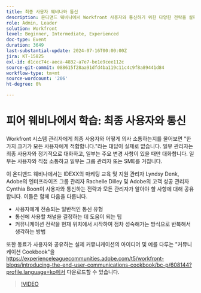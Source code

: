 ```yaml
---
title: 최종 사용자 웨비나와 통신
description: 온디맨드 웨비나에서 Workfront 사용자와 통신하기 위한 다양한 전략을 살펴보십시오. IDEXX, Adobe 및 Adobe Workfront 전문가로부터 효과적인 채널, 커뮤니케이션 유형 및 전략을 반복적으로 발전시키는 방법에 대해 알아보십시오.
role: Admin, Leader
solution: Workfront
level: Beginner, Intermediate, Experienced
doc-type: Event
duration: 3649
last-substantial-update: 2024-07-16T00:00:00Z
jira: KT-15825
exl-id: d1cec74c-aeca-4832-a7e7-be1e9cee112c
source-git-commit: 088615f28aa91dfd4ba119c11c4c9f8a89441d84
workflow-type: tm+mt
source-wordcount: '206'
ht-degree: 0%

---
```


# 피어 웨비나에서 학습: 최종 사용자와 통신

Workfront 시스템 관리자에게 최종 사용자와 어떻게 의사 소통하는지를 물어보면 &quot;한 가지 크기가 모든 사용자에게 적합합니다.&quot;라는 대답이 실제로 없습니다. 일부 관리자는 최종 사용자와 정기적으로 대화하고, 일부는 주요 변경 사항이 있을 때만 대화합니다. 일부는 사용자와 직접 소통하고 일부는 그룹 관리자 또는 SME를 거칩니다.

이 온디맨드 웨비나에서는 IDEXX의 마케팅 교육 및 지원 관리자 Lyndsy Denk, Adobe의 엔터프라이즈 그룹 관리자 Rachelle Dilley 및 Adobe의 고객 성공 관리자 Cynthia Boon이 사용자와 통신하는 전략과 모든 관리자가 알아야 할 사항에 대해 공유합니다. 이들은 함께 다음을 다룹니다.

* 사용자에게 전송되는 일반적인 통신 유형
* 통신에 사용할 채널을 결정하는 데 도움이 되는 팁
* 커뮤니케이션 전략을 현재 위치에서 시작하여 점차 성숙해가는 방식으로 반복해서 생각하는 방법

또한 동료가 사용자와 공유하는 실제 커뮤니케이션의 아이디어 및 예를 다루는 &quot;커뮤니케이션 Cookbook&quot;을 https://experienceleaguecommunities.adobe.com/t5/workfront-blogs/introducing-the-end-user-communications-cookbook/bc-p/608144?profile.language=ko에서 다운로드할 수 있습니다.

>[!VIDEO](https://video.tv.adobe.com/v/3431019/?learn=on)
